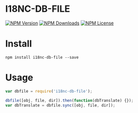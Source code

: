 I18NC-DB-FILE
==============


[![NPM Version][npm-image]][npm-url]
[![NPM Downloads][downloads-image]][npm-url]
[![NPM License][license-image]][npm-url]

# Install

```
npm install i18nc-db-file --save
```

# Usage

```javascript
var dbfile = require('i18nc-db-file');

dbfile([obj, file, dir]).then(function(dbTranslate) {});
var dbTranslate = dbfile.sync([obj, file, dir]);
```


[npm-image]: https://img.shields.io/npm/v/i18nc-db-file.svg
[downloads-image]: https://img.shields.io/npm/dm/i18nc-db-file.svg
[npm-url]: https://www.npmjs.org/package/i18nc-db-file
[license-image]: https://img.shields.io/npm/l/i18nc-db-file.svg
